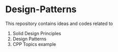 # Design-Patterns
This repository contains ideas and codes related to 
1. Solid Design Principles
2. Design Patterns
3. CPP Topics example
